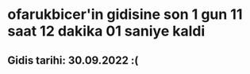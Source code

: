 # ofarukbicer'in gidisine son 1 gun 11 saat 12 dakika 01 saniye kaldi

## Gidis tarihi: 30.09.2022 :(